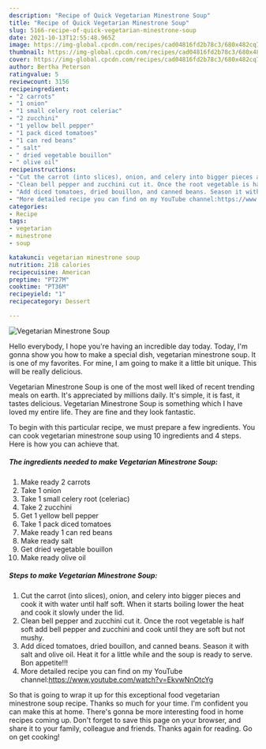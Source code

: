 ```yaml
---
description: "Recipe of Quick Vegetarian Minestrone Soup"
title: "Recipe of Quick Vegetarian Minestrone Soup"
slug: 5166-recipe-of-quick-vegetarian-minestrone-soup
date: 2021-10-13T12:55:48.965Z
image: https://img-global.cpcdn.com/recipes/cad04816fd2b78c3/680x482cq70/vegetarian-minestrone-soup-recipe-main-photo.jpg
thumbnail: https://img-global.cpcdn.com/recipes/cad04816fd2b78c3/680x482cq70/vegetarian-minestrone-soup-recipe-main-photo.jpg
cover: https://img-global.cpcdn.com/recipes/cad04816fd2b78c3/680x482cq70/vegetarian-minestrone-soup-recipe-main-photo.jpg
author: Bertha Peterson
ratingvalue: 5
reviewcount: 3156
recipeingredient:
- "2 carrots"
- "1 onion"
- "1 small celery root celeriac"
- "2 zucchini"
- "1 yellow bell pepper"
- "1 pack diced tomatoes"
- "1 can red beans"
- " salt"
- " dried vegetable bouillon"
- " olive oil"
recipeinstructions:
- "Cut the carrot (into slices), onion, and celery into bigger pieces and cook it with water until half soft. When it starts boiling lower the heat and cook it slowly under the lid."
- "Clean bell pepper and zucchini cut it. Once the root vegetable is half soft add bell pepper and zucchini and cook until they are soft but not mushy."
- "Add diced tomatoes, dried bouillon, and canned beans. Season it with salt and olive oil. Heat it for a little while and the soup is ready to serve. Bon appetite!!!"
- "More detailed recipe you can find on my YouTube channel:https://www.youtube.com/watch?v=EkvwNnOtcYg"
categories:
- Recipe
tags:
- vegetarian
- minestrone
- soup

katakunci: vegetarian minestrone soup 
nutrition: 218 calories
recipecuisine: American
preptime: "PT27M"
cooktime: "PT36M"
recipeyield: "1"
recipecategory: Dessert

---
```



![Vegetarian Minestrone Soup](https://img-global.cpcdn.com/recipes/cad04816fd2b78c3/680x482cq70/vegetarian-minestrone-soup-recipe-main-photo.jpg)

Hello everybody, I hope you're having an incredible day today. Today, I'm gonna show you how to make a special dish, vegetarian minestrone soup. It is one of my favorites. For mine, I am going to make it a little bit unique. This will be really delicious.



Vegetarian Minestrone Soup is one of the most well liked of recent trending meals on earth. It's appreciated by millions daily. It's simple, it is fast, it tastes delicious. Vegetarian Minestrone Soup is something which I have loved my entire life. They are fine and they look fantastic.


To begin with this particular recipe, we must prepare a few ingredients. You can cook vegetarian minestrone soup using 10 ingredients and 4 steps. Here is how you can achieve that.

<!--inarticleads1-->

##### The ingredients needed to make Vegetarian Minestrone Soup:

1. Make ready 2 carrots
1. Take 1 onion
1. Take 1 small celery root (celeriac)
1. Take 2 zucchini
1. Get 1 yellow bell pepper
1. Take 1 pack diced tomatoes
1. Make ready 1 can red beans
1. Make ready  salt
1. Get  dried vegetable bouillon
1. Make ready  olive oil




<!--inarticleads2-->

##### Steps to make Vegetarian Minestrone Soup:

1. Cut the carrot (into slices), onion, and celery into bigger pieces and cook it with water until half soft. When it starts boiling lower the heat and cook it slowly under the lid.
1. Clean bell pepper and zucchini cut it. Once the root vegetable is half soft add bell pepper and zucchini and cook until they are soft but not mushy.
1. Add diced tomatoes, dried bouillon, and canned beans. Season it with salt and olive oil. Heat it for a little while and the soup is ready to serve. Bon appetite!!!
1. More detailed recipe you can find on my YouTube channel:https://www.youtube.com/watch?v=EkvwNnOtcYg




So that is going to wrap it up for this exceptional food vegetarian minestrone soup recipe. Thanks so much for your time. I'm confident you can make this at home. There's gonna be more interesting food in home recipes coming up. Don't forget to save this page on your browser, and share it to your family, colleague and friends. Thanks again for reading. Go on get cooking!
